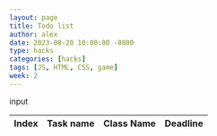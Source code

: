 ```yaml
---
layout: page
title: Todo list
author: alex
date: 2023-08-20 10:00:00 -0800
type: hacks
categories: [hacks]
tags: [JS, HTML, CSS, game]
week: 2
---
```

<link rel="stylesheet" href="{{site.baseurl}}/assets/css/todo.css" />
<link rel="stylesheet" type="text/css" href="https://cdn.datatables.net/1.13.4/css/jquery.dataTables.min.css">
<script type="text/javascript" language="javascript" src="https://ajax.googleapis.com/ajax/libs/jquery/1.7.1/jquery.min.js"></script>
<script type="text/javascript" language="javascript" src="https://cdn.datatables.net/1.13.4/js/jquery.dataTables.min.js"></script>
<script src="{{site.baseurl}}/assets/js/pages/todo.js"></script>
<body onload="getNewQuote();">
<div id = "quoteDiv">input
    <p id="quote"></p>
    <p id="author"></p>
</div>
<div class="table-wrapper background">
    <table id="TODO" class="todo-table">
        <thead>
            <th>Index</th>
            <th>Task name</th>
            <th>Class Name</th>
            <th>Deadline</th>
        </thead>
        <tbody>
        </tbody>
    </table>
</div>



<script>
    var table1 = document.getElementById("TODO").getElementsByTagName('tbody')[0];
    var index_count = 0;
    var index_count = localStorage.getItem("index_count");
    readStorage();
    let table = new DataTable('#TODO');
    table.draw();
</script>
</body>
